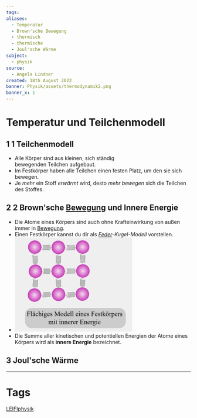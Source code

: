 ```yaml
---
tags: 
aliases:
  - Temperatur
  - Brown'sche Bewegung
  - thermisch
  - thermische
  - Joul'sche Wärme
subject:
  - physik
source:
  - Angela Lindner
created: 18th August 2022
banner: Physik/assets/thermodynamik2.png
banner_x: 1
---
```


# Temperatur und Teilchenmodell

## 1	1 Teilchenmodell

 - Alle Körper sind aus kleinen, sich ständig bewegenden Teilchen aufgebaut.
 - Im Festkörper haben alle Teilchen einen festen Platz, um den sie sich bewegen.
 - Je *mehr* ein Stoff *erwärmt* wird, desto *mehr* *bewegen* sich die Teilchen des Stoffes.

## 2	2 Brown'sche [Bewegung](Kinematik.md) und Innere Energie

- Die Atome eines Körpers sind auch ohne Krafteinwirkung von außen immer in [Bewegung](Kinematik.md).
- Einen Festkörper kannst du dir als *[Feder](Federkraft.md)-Kugel-Modell* vorstellen.
- ![braunschebewegung](assets/braunschebewegung.png)
- Die Summe aller kinetischen und potentiellen Energien der Atome eines Körpers wird als **innere Energie** bezeichnet.

## 3	Joul'sche Wärme


---

# Tags

[LEIFIphysik](https://www.leifiphysik.de/waermelehre/temperatur-und-teilchenmodell)

